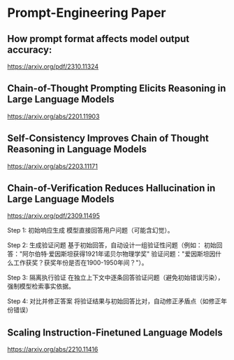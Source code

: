 # Prompt-Engineering Paper

## How prompt format affects model output accuracy: 
  https://arxiv.org/pdf/2310.11324


## Chain-of-Thought Prompting Elicits Reasoning in Large Language Models
  https://arxiv.org/abs/2201.11903

## Self-Consistency Improves Chain of Thought Reasoning in Language Models
  https://arxiv.org/abs/2203.11171

## Chain-of-Verification Reduces Hallucination in Large Language Models
   https://arxiv.org/pdf/2309.11495
   
  Step 1: 初始响应生成
  模型直接回答用户问题（可能含幻觉）。
  
  Step 2: 生成验证问题
  基于初始回答，自动设计一组验证性问题（例如：
  初始回答："阿尔伯特·爱因斯坦获得1921年诺贝尔物理学奖"
  验证问题："爱因斯坦因什么工作获奖？获奖年份是否在1900-1950年间？"）。
  
  Step 3: 隔离执行验证
  在独立上下文中逐条回答验证问题（避免初始错误污染），强制模型检索事实依据。
  
  Step 4: 对比并修正答案
  将验证结果与初始回答比对，自动修正矛盾点（如修正年份错误）

## Scaling Instruction-Finetuned Language Models
  https://arxiv.org/abs/2210.11416
